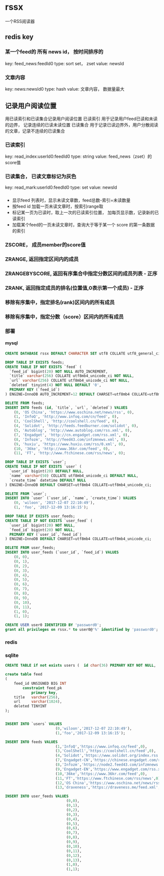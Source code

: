 # rssx

一个RSS阅读器

## redis key
### 某一个feed的 所有 news id， 按时间排序的
key: feed_news:feedId0
type: sort set， zset
value: newsId

### 文章内容
key: news:newsId0
type: hash
value: 文章内容， 数据量最大

## 记录用户阅读位置
用已读索引和已读集合记录用户阅读位置
已读索引 用于记录用户feed已读和未读的边界， 记录连续的已读未读位置
已读集合 用于记录已读边界外，用户分散阅读的文章，记录不连续的已读集合

### 已读索引
key: read_index:userId0:feedId0
type: string
value: feed_news（zset）的score值

### 已读集合， 已读文章标记为灰色
key: read_mark:userId0:feedId0
type: set
value: newsId

###
- 显示feed 列表时，显示未读文章数，feed总数-索引=未读数量
- 按feed id 加载一页未读文章时，按索引range取
- 标记某一页为已读时，取上一次的已读索引位置， 加每页显示数，记录新的已读索引
- 加载某个feed的一页未读文章时，查询大于等于某一个 score 的第一条数据的索引

### ZSCORE， 成员member的score值
### ZRANGE, 返回指定区间内的成员
### ZRANGEBYSCORE, 返回有序集合中指定分数区间的成员列表 - 正序
### ZRANK, 返回指定成员的排名(位置值,0表示第一个成员) - 正序
### 移除有序集中，指定排名(rank)区间内的所有成员
### 移除有序集中，指定分数（score）区间内的所有成员

### 部署
#### mysql
```sql
CREATE DATABASE rssx DEFAULT CHARACTER SET utf8 COLLATE utf8_general_ci;

DROP TABLE IF EXISTS feeds;
CREATE TABLE IF NOT EXISTS `feed` (
  `feed_id` bigint(20) NOT NULL AUTO_INCREMENT,
  `title` varchar(256) COLLATE utf8mb4_unicode_ci NOT NULL,
  `url` varchar(256) COLLATE utf8mb4_unicode_ci NOT NULL,
  `deleted` tinyint(4) NOT NULL DEFAULT '0',
  PRIMARY KEY (`feed_id`)
) ENGINE=InnoDB AUTO_INCREMENT=12 DEFAULT CHARSET=utf8mb4 COLLATE=utf8mb4_unicode_ci;

DELETE FROM feeds;
INSERT INTO feeds (id, `title`, `url`, `deleted`) VALUES
	(0, 'OS China', 'https://www.oschina.net/news/rss', 0),
	(1, 'InfoQ', 'http://www.infoq.com/cn/feed', 0),
	(3, 'CoolShell', 'http://coolshell.cn/feed', 0),
	(4, 'Solidot', 'http://feeds.feedburner.com/solidot', 0),
	(5, 'Autoblog', 'http://www.autoblog.com/rss.xml', 0),
	(7, 'Engadget', 'http://cn.engadget.com/rss.xml', 0),
	(8, 'Infozm', 'http://feed43.com/infzmnews.xml', 0),
	(9, 'huxiu', 'https://www.huxiu.com/rss/0.xml', 0),
	(10, '36ke', 'http://www.36kr.com/feed', 0),
	(11, 'FT', 'http://www.ftchinese.com/rss/news', 0);

DROP TABLE IF EXISTS `user`;
CREATE TABLE IF NOT EXISTS `user` (
  `user_id` bigint(20) DEFAULT NULL,
  `name` varchar(50) COLLATE utf8mb4_unicode_ci DEFAULT NULL,
  `create_time` datetime DEFAULT NULL
) ENGINE=InnoDB DEFAULT CHARSET=utf8mb4 COLLATE=utf8mb4_unicode_ci;

DELETE FROM `user`;
INSERT INTO `user` (`user_id`, `name`, `create_time`) VALUES
	(0, 'wiloon', '2017-12-07 22:10:49'),
	(1, 'foo', '2017-12-09 13:16:15');

DROP TABLE IF EXISTS user_feeds;
CREATE TABLE IF NOT EXISTS `user_feed` (
  `user_id` bigint(20) NOT NULL,
  `feed_id` bigint(20) NOT NULL,
  PRIMARY KEY (`user_id`,`feed_id`)
) ENGINE=InnoDB DEFAULT CHARSET=utf8mb4 COLLATE=utf8mb4_unicode_ci;

DELETE FROM user_feeds;
INSERT INTO user_feeds (`user_id`, `feed_id`) VALUES
	(0, 0),
	(0, 1),
	(0, 2),
	(0, 3),
	(0, 4),
	(0, 5),
	(0, 6),
	(0, 7),
	(0, 8),
	(0, 9),
	(0, 10),
	(0, 11),
	(1, 0),
	(1, 1);

CREATE USER user0 IDENTIFIED BY 'password0';
grant all privileges on rssx.* to user0@'%' identified by 'password0';
```

### redis

### sqlite

```sql
CREATE TABLE if not exists users (  id char(36) PRIMARY KEY NOT NULL,  name varchar(50) DEFAULT NULL,  create_time timestamp DEFAULT NULL);

create table feed
(
    feed_id UNSIGNED BIG INT
        constraint feed_pk
            primary key,
    title   varchar(256),
    url     varchar(1024),
    deleted TINYINT
);


INSERT INTO `users` VALUES
                       (0,'wiloon','2017-12-07 22:10:49'),
                       (1,'foo','2017-12-09 13:16:15');

INSERT INTO feeds VALUES
                       (1,'InfoQ','https://www.infoq.cn/feed',0),
                       (3,'CoolShell','https://coolshell.cn/feed',0),
                       (4,'Solidot','https://www.solidot.org/index.rss',0),
                       (7,'Engadget-CN','https://chinese.engadget.com/rss.xml',0),
                       (8,'Infozm','https://node2.feed43.com/infzmnews.xml',0),
                       (9,'Engadget-EN','https://www.engadget.com/rss.xml',0),
                       (10,'36ke','https://www.36kr.com/feed',0),
                       (11,'FT','https://www.ftchinese.com/rss/news',0),
                       (12,'OS China','https://www.oschina.net/news/rss',0),
                       (13,'draveness','https://draveness.me/feed.xml',0);

INSERT INTO user_feeds VALUES
                            (0,0),
                            (0,1),
                            (0,2),
                            (0,3),
                            (0,4),
                            (0,5),
                            (0,6),
                            (0,7),
                            (0,8),
                            (0,9),
                            (0,10),
                            (0,11),
                            (0,12),
                            (0,13),
                            (1,0),
                            (1,1);

```

